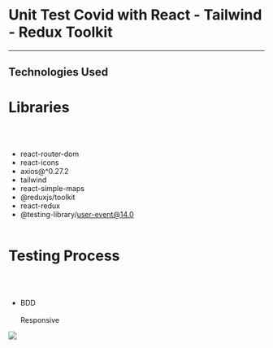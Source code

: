 <h1>Unit Test Covid with React - Tailwind - Redux Toolkit </h1>

<hr>

<h2>Technologies Used</h2>

<p>

# Libraries

</br></br>

- react-router-dom
  </br>
- react-icons
  </br>
- axios@^0.27.2
  </br>
- tailwind
  </br>
- react-simple-maps
  </br>
- @reduxjs/toolkit
  </br>
- react-redux
  </br>
- @testing-library/user-event@14.0
  </br></br>

# Testing Process

</br></br>

- BDD
  </br>
  </br> Responsive </p>

![](/public/gif/screen-1.gif)
